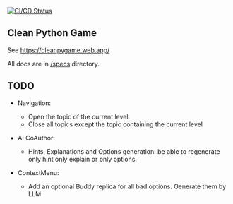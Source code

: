[![CI/CD Status](https://github.com/cleanpygame/cleanpygame/actions/workflows/deploy.yml/badge.svg)](https://github.com/cleanpygame/cleanpygame/actions/workflows/deploy.yml)

## Clean Python Game

See https://cleanpygame.web.app/

All docs are in [/specs](/specs) directory.

## TODO

- Navigation:
    - Open the topic of the current level.
    - Close all topics except the topic containing the current level

- AI CoAuthor:
    - Hints, Explanations and Options generation: be able to regenerate only hint only explain or only options.

- ContextMenu:
    - Add an optional Buddy replica for all bad options. Generate them by LLM.

